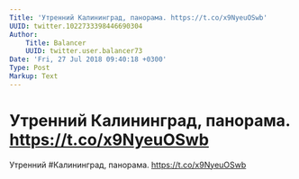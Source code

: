 ```yaml
---
Title: 'Утренний Калининград, панорама. https://t.co/x9NyeuOSwb'
UUID: twitter.1022733398446690304
Author:
    Title: Balancer
    UUID: twitter.user.balancer73
Date: 'Fri, 27 Jul 2018 09:40:18 +0300'
Type: Post
Markup: Text
---
```


# Утренний Калининград, панорама. https://t.co/x9NyeuOSwb

Утренний #Калининград, панорама. https://t.co/x9NyeuOSwb